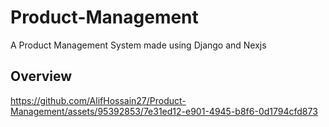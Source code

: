 # Product-Management
A Product Management System made using Django and Nexjs


## **Overview**
https://github.com/AlifHossain27/Product-Management/assets/95392853/7e31ed12-e901-4945-b8f6-0d1794cfd873

